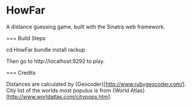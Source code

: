 HowFar
======

A distance guessing game, built with the Sinatra web framework.


=== Build Steps

  cd HowFar
  bundle install
  rackup
  
Then go to http://localhost:9292 to play.


=== Credits

Distances are calculated by {Geocoder}[http://www.rubygeocoder.com/].
City list of the worlds most populus is from {World Atlas}[http://www.worldatlas.com/citypops.htm].